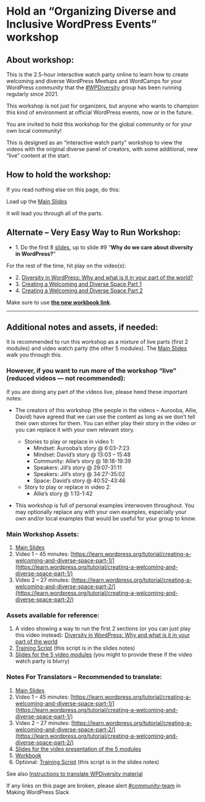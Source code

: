 # Hold an &#8220;Organizing Diverse and Inclusive WordPress Events&#8221; workshop

## About workshop:

This is the 2.5-hour interactive watch party online to learn how to create welcoming and diverse WordPress Meetups and WordCamps for your WordPress community that the [#WPDiversity](https://make.wordpress.org/community/tag/wpdiversity/) group has been running regularly since 2021.

This workshop is not just for organizers, but anyone who wants to champion this kind of environment at official WordPress events, now or in the future.

You are invited to hold this workshop for the global community or for your own local community!

This is designed as an “interactive watch party” workshop to view the videos with the original diverse panel of creators, with some additional, new “live” content at the start.

## How to hold the workshop:

If you read nothing else on this page, do this:

Load up the [Main Slides](https://docs.google.com/presentation/d/1i6rlCPO1x0P7QMWUKy5vXvNi9CHL5nRfmkzVlMsidQM/edit?usp=sharing)

It will lead you through all of the parts.

## Alternate – Very Easy Way to Run Workshop:

*   1\. Do the first 8 [slides](https://docs.google.com/presentation/d/1i6rlCPO1x0P7QMWUKy5vXvNi9CHL5nRfmkzVlMsidQM/edit?usp=sharing), up to slide #9 “**Why do we care about diversity in WordPress?**“

For the rest of the time, hit play on the video(s):

*   2\. [Diversity in WordPress: Why and what is it in your part of the world?](https://wordpress.tv/2023/08/13/jill-binder-diversity-in-wordpress-why-and-what-is-it-in-your-part-of-the-world/)
*   3\. [Creating a Welcoming and Diverse Space Part 1](https://learn.wordpress.org/tutorial/creating-a-welcoming-and-diverse-space-part-1/)
*   4\. [Creating a Welcoming and Diverse Space Part 2](https://learn.wordpress.org/tutorial/creating-a-welcoming-and-diverse-space-part-2/)

Make sure to use **[the new workbook link](https://docs.google.com/document/d/1irxnNn1iYp17BdQEBs0hIzb6QM8GpPQnfpfyqi6hzNA/edit?usp=sharing)**.

* * *

## Additional notes and assets, if needed: 

It is recommended to run this workshop as a mixture of live parts (first 2 modules) and video watch party (the other 5 modules). The [Main Slides](https://docs.google.com/presentation/d/1i6rlCPO1x0P7QMWUKy5vXvNi9CHL5nRfmkzVlMsidQM/edit?usp=sharing) walk you through this.

### However, if you want to run more of the workshop “live” (reduced videos — not recommended):

If you are doing any part of the videos live, please heed these important notes:

*   The creators of this workshop (the people in the videos – Aurooba, Allie, David) have agreed that we can use the content as long as we don’t tell their own stories for them. You can either play their story in the video or you can replace it with your own relevant story.
    *   Stories to play or replace in video 1:
        *   Mindset: Aurooba’s story @ 6:03-7:23
        *   Mindset: David’s story @ 13:03 – 15:48
        *   Community: Allie’s story @ 18:18-19:39
        *   Speakers: Jill’s story @ 29:07-31:11
        *   Speakers: Jill’s story @ 34:27-35:02
        *   Space: David’s story @ 40:52-43:46
    *   Story to play or replace in video 2:
        *   Allie’s story @ 1:13-1:42

*   This workshop is full of personal examples interwoven throughout. You may optionally replace any with your own examples, especially your own and/or local examples that would be useful for your group to know.

### Main Workshop Assets:

1.  [Main Slides](https://docs.google.com/presentation/d/1i6rlCPO1x0P7QMWUKy5vXvNi9CHL5nRfmkzVlMsidQM/edit?usp=sharing)
2.  Video 1 – 45 minutes: [https://learn.wordpress.org/tutorial/creating-a-welcoming-and-diverse-space-part-1/](https://learn.wordpress.org/tutorial/creating-a-welcoming-and-diverse-space-part-1/)
3.  Video 2 – 27 minutes: [https://learn.wordpress.org/tutorial/creating-a-welcoming-and-diverse-space-part-2/](https://learn.wordpress.org/tutorial/creating-a-welcoming-and-diverse-space-part-2/)

### Assets available for reference:

1.  A video showing a way to run the first 2 sections (or you can just play this video instead): [Diversity in WordPress: Why and what is it in your part of the world](https://wordpress.tv/2023/08/13/jill-binder-diversity-in-wordpress-why-and-what-is-it-in-your-part-of-the-world/)
2.  [Training Script](https://docs.google.com/document/d/1GDf6y8ugXA3yoxQSG2IQXBGM_bLkLXMAxGfBAoisfhU/edit?usp=sharing) (this script is in the slides notes)
3.  [Slides for the 5 video modules](https://docs.google.com/presentation/d/1PvrOhZ5VgwWEHNMuuNGLbw25uKeUvKZ60-FWuilUpSs/edit?usp=drive_link) (you might to provide these if the video watch party is blurry)

### Notes For Translators – Recommended to translate:

1.  [Main Slides](https://docs.google.com/presentation/d/1i6rlCPO1x0P7QMWUKy5vXvNi9CHL5nRfmkzVlMsidQM/edit?usp=sharing)
2.  Video 1 – 45 minutes: [https://learn.wordpress.org/tutorial/creating-a-welcoming-and-diverse-space-part-1/](https://learn.wordpress.org/tutorial/creating-a-welcoming-and-diverse-space-part-1/)
3.  Video 2 – 27 minutes: [https://learn.wordpress.org/tutorial/creating-a-welcoming-and-diverse-space-part-2/](https://learn.wordpress.org/tutorial/creating-a-welcoming-and-diverse-space-part-2/)
4.  [Slides for the video presentation of the 5 modules](https://docs.google.com/presentation/d/1PvrOhZ5VgwWEHNMuuNGLbw25uKeUvKZ60-FWuilUpSs/edit?usp=sharing)
5.  [Workbook](https://docs.google.com/document/d/1irxnNn1iYp17BdQEBs0hIzb6QM8GpPQnfpfyqi6hzNA/edit?usp=sharing)
6.  Optional: [Training Script](https://docs.google.com/document/d/1GDf6y8ugXA3yoxQSG2IQXBGM_bLkLXMAxGfBAoisfhU/edit?usp=sharing) (this script is in the slides notes)

See also [Instructions to translate WPDiversity material](https://make.wordpress.org/community/handbook/meetup-organizer/event-formats/diversity-speaker-training-workshop/instructions-to-translate-wpdiversity-material/)

If any links on this page are broken, please alert [#community-team](https://make.wordpress.org/community/tag/community-team/) in Making WordPress Slack

<!--
*   [To-do](# "To-do")
-->
